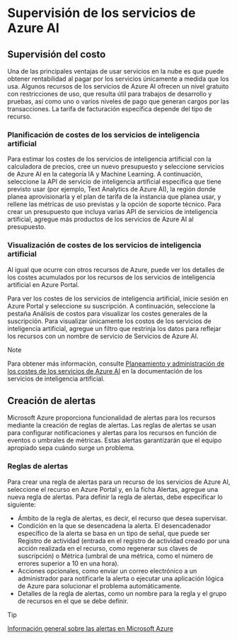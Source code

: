 # Supervisión de los servicios de Azure AI

## Supervisión del costo

Una de las principales ventajas de usar servicios en la nube es que puede obtener rentabilidad al pagar por los servicios únicamente a medida que los usa. Algunos recursos de los servicios de Azure AI ofrecen un nivel gratuito con restricciones de uso, que resulta útil para trabajos de desarrollo y pruebas, así como uno o varios niveles de pago que generan cargos por las transacciones. La tarifa de facturación específica depende del tipo de recurso.

### Planificación de costes de los servicios de inteligencia artificial

Para estimar los costes de los servicios de inteligencia artificial con la calculadora de precios, cree un nuevo presupuesto y seleccione servicios de Azure AI en la categoría IA y Machine Learning. A continuación, seleccione la API de servicio de inteligencia artificial específica que tiene previsto usar (por ejemplo, Text Analytics de Azure AI), la región donde planea aprovisionarla y el plan de tarifa de la instancia que planea usar, y rellene las métricas de uso previstas y la opción de soporte técnico. Para crear un presupuesto que incluya varias API de servicios de inteligencia artificial, agregue más productos de los servicios de Azure AI al presupuesto.

### Visualización de costes de los servicios de inteligencia artificial

Al igual que ocurre con otros recursos de Azure, puede ver los detalles de los costes acumulados por los recursos de los servicios de inteligencia artificial en Azure Portal.

Para ver los costes de los servicios de inteligencia artificial, inicie sesión en Azure Portal y seleccione su suscripción. A continuación, seleccione la pestaña Análisis de costos para visualizar los costes generales de la suscripción. Para visualizar únicamente los costos de los servicios de inteligencia artificial, agregue un filtro que restrinja los datos para reflejar los recursos con un nombre de servicio de Servicios de Azure AI.

> [!NOTE]
> Para obtener más información, consulte [Planeamiento y administración de los costes de los servicios de Azure AI](https://learn.microsoft.com/es-es/azure/ai-services/plan-manage-costs) en la documentación de los servicios de inteligencia artificial.

## Creación de alertas

Microsoft Azure proporciona funcionalidad de alertas para los recursos mediante la creación de reglas de alertas. Las reglas de alertas se usan para configurar notificaciones y alertas para los recursos en función de eventos o umbrales de métricas. Estas alertas garantizarán que el equipo apropiado sepa cuándo surge un problema.

### Reglas de alertas

Para crear una regla de alertas para un recurso de los servicios de Azure AI, seleccione el recurso en Azure Portal y, en la ficha Alertas, agregue una nueva regla de alertas. Para definir la regla de alertas, debe especificar lo siguiente:

* Ámbito de la regla de alertas, es decir, el recurso que desea supervisar.
* Condición en la que se desencadena la alerta. El desencadenador específico de la alerta se basa en un tipo de señal, que puede ser Registro de actividad (entrada en el registro de actividad creado por una acción realizada en el recurso, como regenerar sus claves de suscripción) o Métrica (umbral de una métrica, como el número de errores superior a 10 en una hora).
* Acciones opcionales, como enviar un correo electrónico a un administrador para notificarle la alerta o ejecutar una aplicación lógica de Azure para solucionar el problema automáticamente.
* Detalles de la regla de alertas, como un nombre para la regla y el grupo de recursos en el que se debe definir.

> [!TIP]
> [Información general sobre las alertas en Microsoft Azure](https://learn.microsoft.com/es-es/azure/azure-monitor/alerts/alerts-overview)